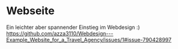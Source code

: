 # Webseite 
Ein leichter aber spannender Einstieg im Webdesign :) 
https://github.com/azza3110/Webdesign---Example_Website_for_a_Travel_Agency/issues/1#issue-790428997
